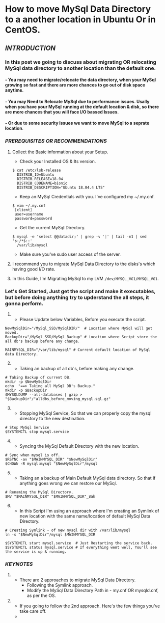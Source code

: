 # How to move MySql Data Directory to a another location in Ubuntu Or in CentOS.

## *INTRODUCTION*

### In this post we going to discuss about migrating OR relocating MySql data directory to another location than the default one. 

#### - You may need to migrate/relocate the data directory, when your MySql growing so fast and there are more chances to go out of disk space anytime. 

#### - You may Need to Relocate MySql due to performance issues. Usally when you have your MySql running at the default location & disk, so there are more chances that you will face I/O bassed Issues. 

#### - Or due to some security issues we want to move MySql to a seprate location.

### *PREREQUISITES OR RECOMMENDATIONS*
1. Collect the Basic information about your Setup. 
   - Check your Installed OS & Its version.
   ```
   $ cat /etc/lsb-release 
   	 DISTRIB_ID=Ubuntu
	 DISTRIB_RELEASE=18.04
	 DISTRIB_CODENAME=bionic
	 DISTRIB_DESCRIPTION="Ubuntu 18.04.4 LTS"
   ```	

   - Keep an MySql Credentials with you. I've configured my ~/.my.cnf. 
   ```
   $ vim ~/.my.cnf
    [client]
	user=username
	password=password
   ```	 
   - Get the current MySql Directory. 
   ```
   $ mysql -e 'select @@datadir;' | grep -v '|' | tail -n1 | sed 's:/*$::'
     /var/lib/mysql
   ```

   - Make sure you've sudo user access of the server. 

2. I recommend you to migrate MySql Data Directory to the disks's which having good I/O rate. 

3. In this Guide, I'm Migrating MySql to my LVM `/dev/MYSQL_VG1/MYSQL_VG1`.

### Let's Get Started, Just get the script and make it executables, but before doing anything try to upderstand the all steps, it gonna perform.

1. - Please Update below Variables, Before you execute the script.
```
NewMySqlDir="/MySql_SSD/MySqlDIR/"  # Location where MySql will get moved.
BackupDir="/MySql_SSD/MySql_Backup" # Location where Script store the all db's backup before any change.

MAINMYSQL_DIR="/var/lib/mysql" # Current default location of MySql data Directory.
```

2. - Taking an backup of all db's, before making any change. 
```
# Taking Backup of current DB.
mkdir -p $NewMySqlDir
echo  "==> Taking all MySql DB's Backup."
mkdir -p $BackupDir
$MYSQLDUMP --all-databases | gzip > "$BackupDir"/"alldbs_before_moving_mysql.sql.gz"
```

3. - Stopping MySql Service, So that we can properly copy the mysql directory to the new destination.
```
# Stop MySql Service 
$SYSTEMCTL stop mysql.service
``` 

4. - Syncing the MySql Default Directory with the new location.
```
# Sync when mysql is off.
$RSYNC -av "$MAINMYSQL_DIR" "$NewMySqlDir"
$CHOWN -R mysql:mysql "$NewMySqlDir"/mysql
```

5. - Taking an a backup of Main Default MySql data directory. So that if anything goes wrong we can restore our MySql.
```
# Renaming the MySql Directory. 
$MV "$MAINMYSQL_DIR" "$MAINMYSQL_DIR"_Bak
```

6. - In this Script I'm using an approach where I'm creating an Symlink of new location with the same name/location of default MySql Data Directory.
```
# Creating Symlink - of new mysql dir with /var/lib/mysql
ln -s "$NewMySqlDir"/mysql $MAINMYSQL_DIR

$SYSTEMCTL start mysql.service  # Just Restarting the service back.
$SYSTEMCTL status mysql.service # If everything went well, You'll see the service is up & running.

```

### *KEYNOTES*
1. - There are 2 approaches to migrate MySql Data Directory.
	 - Following the Symlink approach. 
	 - Modify the MySql Data Directory Path in - my.cnf OR mysqld.cnf, as per the OS. 


2. - If you going to follow the 2nd approach. Here's the few things you've take care off. 
   - 